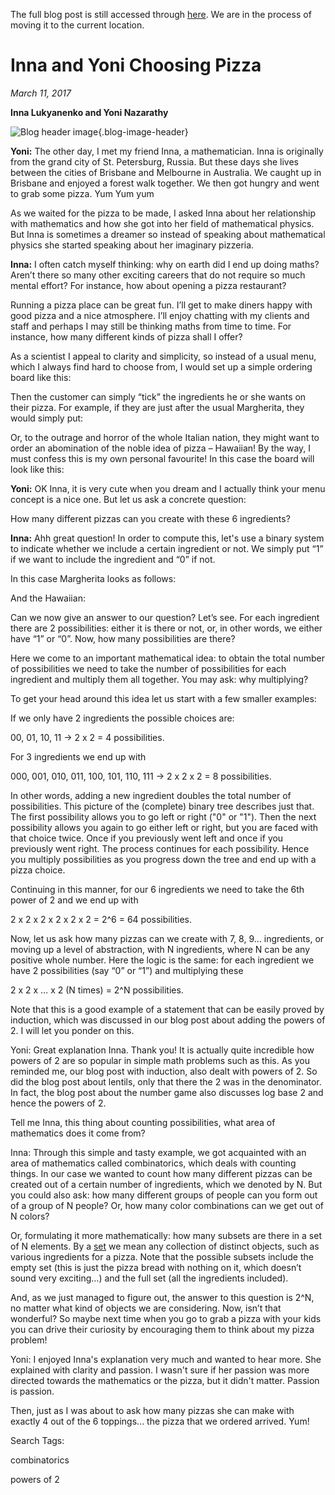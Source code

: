 The full blog post is still accessed through [here](https://www.1onepsilon.com/single-post/2017/03/10/Inna-and-Yoni-Choosing-Pizza). We are in the process of moving it to the current location.


# Inna and Yoni Choosing Pizza
*March 11, 2017*


**Inna Lukyanenko and Yoni Nazarathy**

![Blog header image](https://es-app.com/assets/uIld21.png){.blog-image-header}

**Yoni:** The other day, I met my friend Inna, a mathematician. Inna is originally from the grand city of St. Petersburg, Russia. But these days she lives between the cities of Brisbane and Melbourne in Australia. We caught up in Brisbane and enjoyed a forest walk together. We then got hungry and went to grab some pizza. Yum Yum yum

 

As we waited for the pizza to be made, I asked Inna about her relationship with mathematics and how she got into her field of mathematical physics. But Inna is sometimes a dreamer so instead of speaking about mathematical physics she started speaking about her imaginary pizzeria.

 

**Inna:** I often catch myself thinking: why on earth did I end up doing maths? Aren’t there so many other exciting careers that do not require so much mental effort? For instance, how about opening a pizza restaurant?

 

Running a pizza place can be great fun. I’ll get to make diners happy with good pizza and a nice atmosphere. I’ll enjoy chatting with my clients and staff and perhaps I may still be thinking maths from time to time. For instance, how many different kinds of pizza shall I offer?

 

As a scientist I appeal to clarity and simplicity, so instead of a usual menu, which I always find hard to choose from, I would set up a simple ordering board like this:



Then the customer can simply “tick” the ingredients he or she wants on their pizza. For example, if they are just after the usual Margherita, they would simply put:



Or, to the outrage and horror of the whole Italian nation, they might want to order an abomination of the noble idea of pizza – Hawaiian! By the way, I must confess this is my own personal favourite! In this case the board will look like this:



**Yoni:** OK Inna, it is very cute when you dream and I actually think your menu concept is a nice one. But let us ask a concrete question:

 

How many different pizzas can you create with these 6 ingredients?

**Inna:** Ahh great question! In order to compute this, let's use a binary system to indicate whether we include a certain ingredient or not. We simply put “1” if we want to include the ingredient and “0” if not.

In this case Margherita looks as follows:

And the Hawaiian:



Can we now give an answer to our question? Let’s see. For each ingredient there are 2 possibilities: either it is there or not, or, in other words, we either have “1” or “0”. Now, how many possibilities are there?

 

Here we come to an important mathematical idea: to obtain the total number of possibilities we need to take the number of possibilities for each ingredient and multiply them all together. You may ask: why multiplying?

 

To get your head around this idea let us start with a few smaller examples:

 

If we only have 2 ingredients the possible choices are:

 

00, 01, 10, 11 → 2 x 2 = 4 possibilities.

 

For 3 ingredients we end up with

 

000, 001, 010, 011, 100, 101, 110, 111 → 2 x 2 x 2 = 8 possibilities.

 

In other words, adding a new ingredient doubles the total number of possibilities. This picture of the (complete) binary tree describes just that. The first possibility allows you to go left or right ("0" or "1"). Then the next possibility allows you again to go either left or right, but you are faced with that choice twice. Once if you previously went left and once if you previously went right. The process continues for each possibility. Hence you multiply possibilities as you progress down the tree and end up with a pizza choice.


Continuing in this manner, for our 6 ingredients we need to take the 6th power of 2 and we end up with

 

2 x 2 x 2 x 2 x 2 x 2 = 2^6 = 64 possibilities.

 

Now, let us ask how many pizzas can we create with 7, 8, 9... ingredients, or moving up a level of abstraction, with N ingredients, where N can be any positive whole number. Here the logic is the same: for each ingredient we have 2 possibilities (say “0” or “1”) and multiplying these

 

2 x 2 x … x 2 (N times) = 2^N possibilities.

 

Note that this is a good example of a statement that can be easily proved by induction, which was discussed in our blog post about adding the powers of 2. I will let you ponder on this.   

Yoni: Great explanation Inna. Thank you! It is actually quite incredible how powers of 2 are so popular in simple math problems such as this. As you reminded me, our blog post with induction, also dealt with powers of 2. So did the blog post about lentils, only that there the 2 was in the denominator. In fact, the blog post about the number game also discusses log base 2 and hence the powers of 2.

 

Tell me Inna, this thing about counting possibilities, what area of mathematics does it come from?

Inna: Through this simple and tasty example, we got acquainted with an area of mathematics called combinatorics, which deals with counting things. In our case we wanted to count how many different pizzas can be created out of a certain number of ingredients, which we denoted by N. But you could also ask: how many different groups of people can you form out of a group of N people? Or, how many color combinations can we get out of N colors?

 

Or, formulating it more mathematically: how many subsets are there in a set of N elements. By a [set](https:/epsilonstream.com/topic/set) we mean any collection of distinct objects, such as various ingredients for a pizza. Note that the possible subsets include the empty set (this is just the pizza bread with nothing on it, which doesn’t sound very exciting…) and the full set (all the ingredients included).

 

And, as we just managed to figure out, the answer to this question is 2^N, no matter what kind of objects we are considering. Now, isn’t that wonderful? So maybe next time when you go to grab a pizza with your kids you can drive their curiosity by encouraging them to think about my pizza problem!

Yoni: I enjoyed Inna's explanation very much and wanted to hear more. She explained with clarity and passion. I wasn't sure if her passion was more directed towards the mathematics or the pizza, but it didn't matter. Passion is passion.

 

Then, just as I was about to ask how many pizzas she can make with exactly 4 out of the 6 toppings... the pizza that we ordered arrived. Yum!

 


 


 

Search Tags:

combinatorics

powers of 2

